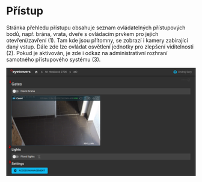 # Přístup

Stránka přehledu přístupu obsahuje seznam ovládatelných přístupových bodů, např. brána, vrata, dveře
s ovládacím prvkem pro jejich otevření/zavření (1). Tam kde jsou přítomny, se zobrazí i kamery
zabírající daný vstup. Dále zde lze ovládat osvětlení jednotky pro zlepšení viditelnosti (2). Pokud
je aktivován, je zde i odkaz na administrativní rozhraní samotného přístupového systému (3).

![Stránka přístupu](../_media/access_overview.png)
